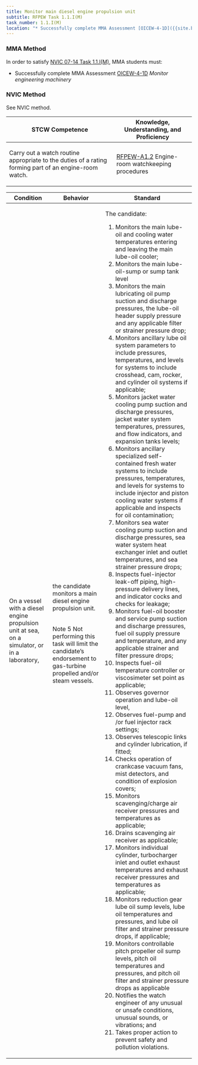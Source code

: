 ```yaml
---
title: Monitor main diesel engine propulsion unit
subtitle: RFPEW Task 1.1.I(M) 
task_number: 1.1.I(M)
location: "* Successfully complete MMA Assessment [OICEW-4-1D]({{site.baseurl}}/assessments/Engine/OICEW-4-1D) *Monitor engineering machinery*" 
---
```



### MMA Method

In order to satisfy  [NVIC 07-14  Task  1.1.I(M)]({{site.baseurl}}/assets/images/nvic-07-14.pdf), MMA students must:

* Successfully complete MMA Assessment [OICEW-4-1D]({{site.baseurl}}/assessments/Engine/OICEW-4-1D) *Monitor engineering machinery*


### NVIC Method

<a onclick="togglevisibility('nvic_methods')" >See NVIC method.</a>

<div id='nvic_methods' class='hide'>

<table>
<thead>
<tr>
<th class='forty'> STCW Competence </th>
<th class='sixty'> Knowledge, Understanding, and Proficiency </th>
</tr>
</thead>




<tbody>
<tr><td markdown='1'>

Carry out a watch routine appropriate to the duties of a rating forming part of an engine-room watch.

</td><td markdown='1'>

[RFPEW-A1.2](../../tables/34.html#RFPEW-A1.2) Engine-room watchkeeping procedures

</td></tr>


</tbody>
</table>


<table>
<thead>
<tr><th class='twenty'>  Condition </th><th class='twenty'> Behavior </th><th  class='sixty'>Standard </th></tr>
</thead>
<tbody >



<tr><td markdown='1'>

On a vessel with a diesel engine propulsion unit at sea, on a simulator, or in a laboratory,

</td><td markdown='1'>

the candidate monitors a main diesel engine propulsion unit.

<br>

<div class="tooltip">Note 5
<span class="tooltiptext">
Not performing this task will limit the candidate’s endorsement to gas-turbine propelled and/or steam vessels.
</span>
</div>


</td><td markdown='1'>

The candidate:

1. Monitors the main lube-oil and cooling water temperatures entering and leaving the main lube-oil cooler;
2. Monitors the main lube-oil-sump or sump tank level
3. Monitors the main lubricating oil pump suction and discharge pressures, the lube-oil header supply pressure and any applicable filter or strainer pressure drop;
4. Monitors ancillary lube oil system parameters to include pressures, temperatures, and levels for systems to include crosshead, cam, rocker, and cylinder oil systems if applicable;
5. Monitors jacket water cooling pump suction and discharge pressures, jacket water system temperatures, pressures, and flow indicators, and expansion tanks levels;
6. Monitors ancillary specialized self-contained fresh water systems to include pressures, temperatures, and levels for systems to include injector and piston cooling water systems if applicable and inspects for oil contamination;
7. Monitors sea water cooling pump suction and discharge pressures, sea water system heat exchanger inlet and outlet temperatures, and sea strainer pressure drops;
8. Inspects fuel-injector leak-off piping, high-pressure delivery lines, and indicator cocks and checks for leakage;
9. Monitors fuel-oil booster and service pump suction and discharge pressures, fuel oil supply pressure and temperature, and any applicable strainer and filter pressure drops; 
10. Inspects fuel-oil temperature controller or viscosimeter set point as applicable;
11. Observes governor operation and lube-oil level,
12. Observes fuel-pump and /or fuel injector rack settings;
13. Observes telescopic links and cylinder lubrication, if fitted;
14. Checks operation of crankcase vacuum fans, mist detectors, and condition of explosion covers;
15. Monitors scavenging/charge air receiver pressures and temperatures as applicable;
16. Drains scavenging air receiver as applicable;
17. Monitors individual cylinder, turbocharger inlet and outlet exhaust temperatures and exhaust receiver pressures and temperatures as applicable;
18. Monitors reduction gear lube oil sump levels, lube oil temperatures and pressures, and lube oil filter and strainer pressure drops, if applicable;
19. Monitors controllable pitch propeller oil sump levels, pitch oil temperatures and pressures, and pitch oil filter and strainer pressure drops as applicable
20. Notifies the watch engineer of any unusual or unsafe conditions, unusual sounds, or vibrations; and
21. Takes proper action to prevent safety and pollution violations.

</td></tr>
</tbody>
</table>
</div>
